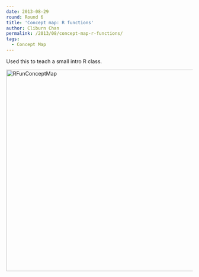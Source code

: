 ```yaml
---
date: 2013-08-29
round: Round 6
title: 'Concept map: R functions'
author: Cliburn Chan
permalink: /2013/08/concept-map-r-functions/
tags:
  - Concept Map
---
```

Used this to teach a small intro R class.

[<img class="alignnone size-large wp-image-4156" alt="RFunConceptMap" src="/training-course/uploads/2013/08/RFunConceptMap-1024x791.png" width="707" height="546" />][1]

 [1]: /training-course/uploads/2013/08/RFunConceptMap.png
